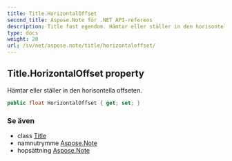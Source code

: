 ```yaml
---
title: Title.HorizontalOffset
second_title: Aspose.Note för .NET API-referens
description: Title fast egendom. Hämtar eller ställer in den horisontella offseten.
type: docs
weight: 20
url: /sv/net/aspose.note/title/horizontaloffset/
---
```

## Title.HorizontalOffset property

Hämtar eller ställer in den horisontella offseten.

```csharp
public float HorizontalOffset { get; set; }
```

### Se även

* class [Title](../)
* namnutrymme [Aspose.Note](../../title/)
* hopsättning [Aspose.Note](../../../)


